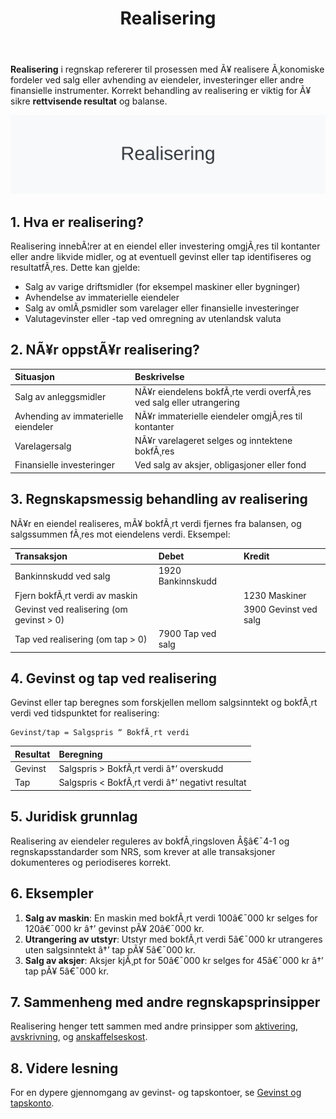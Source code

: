 ﻿---
title: "Realisering"
meta_title: "Realisering"
meta_description: '**Realisering** i regnskap refererer til prosessen med Ã¥ realisere Ã¸konomiske fordeler ved salg eller avhending av eiendeler, investeringer eller andre finans...'
slug: realisering
type: blog
layout: pages/single
---

**Realisering** i regnskap refererer til prosessen med Ã¥ realisere Ã¸konomiske fordeler ved salg eller avhending av eiendeler, investeringer eller andre finansielle instrumenter. Korrekt behandling av realisering er viktig for Ã¥ sikre **rettvisende resultat** og balanse.

![Realisering](realisering-image.svg)

## 1. Hva er realisering?

Realisering innebÃ¦rer at en eiendel eller investering omgjÃ¸res til kontanter eller andre likvide midler, og at eventuell gevinst eller tap identifiseres og resultatfÃ¸res. Dette kan gjelde:

* Salg av varige driftsmidler (for eksempel maskiner eller bygninger)
* Avhendelse av immaterielle eiendeler
* Salg av omlÃ¸psmidler som varelager eller finansielle investeringer
* Valutagevinster eller -tap ved omregning av utenlandsk valuta

## 2. NÃ¥r oppstÃ¥r realisering?

| Situasjon                          | Beskrivelse                                                           |
|:-----------------------------------|:----------------------------------------------------------------------|
| Salg av anleggsmidler              | NÃ¥r eiendelens bokfÃ¸rte verdi overfÃ¸res ved salg eller utrangering    |
| Avhending av immaterielle eiendeler| NÃ¥r immaterielle eiendeler omgjÃ¸res til kontanter                     |
| Varelagersalg                      | NÃ¥r varelageret selges og inntektene bokfÃ¸res                         |
| Finansielle investeringer          | Ved salg av aksjer, obligasjoner eller fond                            |

## 3. Regnskapsmessig behandling av realisering

NÃ¥r en eiendel realiseres, mÃ¥ bokfÃ¸rt verdi fjernes fra balansen, og salgssummen fÃ¸res mot eiendelens verdi. Eksempel:

| Transaksjon                             | Debet                           | Kredit                    |
|:----------------------------------------|:--------------------------------|:--------------------------|
| Bankinnskudd ved salg                   | 1920 Bankinnskudd               |                            |
| Fjern bokfÃ¸rt verdi av maskin           |                                 | 1230 Maskiner             |
| Gevinst ved realisering (om gevinst > 0) |                                 | 3900 Gevinst ved salg      |
| Tap ved realisering (om tap > 0)        | 7900 Tap ved salg                |                            |

## 4. Gevinst og tap ved realisering

Gevinst eller tap beregnes som forskjellen mellom salgsinntekt og bokfÃ¸rt verdi ved tidspunktet for realisering:

```text
Gevinst/tap = Salgspris “ BokfÃ¸rt verdi
```

| Resultat            | Beregning                                                               |
|:---------------------|:------------------------------------------------------------------------|
| Gevinst              | Salgspris > BokfÃ¸rt verdi â†’ overskudd                                  |
| Tap                  | Salgspris < BokfÃ¸rt verdi â†’ negativt resultat                          |

## 5. Juridisk grunnlag

Realisering av eiendeler reguleres av bokfÃ¸ringsloven Â§â€¯4-1 og regnskapsstandarder som NRS, som krever at alle transaksjoner dokumenteres og periodiseres korrekt.

## 6. Eksempler

1. **Salg av maskin**: En maskin med bokfÃ¸rt verdi 100â€¯000 kr selges for 120â€¯000 kr â†’ gevinst pÃ¥ 20â€¯000 kr.
2. **Utrangering av utstyr**: Utstyr med bokfÃ¸rt verdi 5â€¯000 kr utrangeres uten salgsinntekt â†’ tap pÃ¥ 5â€¯000 kr.
3. **Salg av aksjer**: Aksjer kjÃ¸pt for 50â€¯000 kr selges for 45â€¯000 kr â†’ tap pÃ¥ 5â€¯000 kr.

## 7. Sammenheng med andre regnskapsprinsipper

Realisering henger tett sammen med andre prinsipper som [aktivering](/blogs/regnskap/hva-er-aktivering "Hva er Aktivering?"), [avskrivning](/blogs/regnskap/hva-er-avskrivning "Hva er Avskrivning?"), og [anskaffelseskost](/blogs/regnskap/hva-er-anskaffelseskost "Hva er Anskaffelseskost?").

## 8. Videre lesning

For en dypere gjennomgang av gevinst- og tapskontoer, se [Gevinst og tapskonto](/blogs/regnskap/gevinst-og-tapskonto "Gevinst- og tapskonto: HÃ¥ndtering av Gevinst og Tap i Regnskap").






